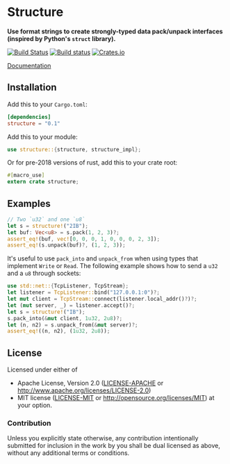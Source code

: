 # Structure

**Use format strings to create strongly-typed data pack/unpack interfaces (inspired by Python's `struct` library).**

[![Build Status](https://travis-ci.org/liranringel/structure.svg?branch=master)](https://travis-ci.org/liranringel/structure)
[![Build status](https://ci.appveyor.com/api/projects/status/tiwjo6q4eete0nmh/branch/master?svg=true)](https://ci.appveyor.com/project/liran-ringel/structure/branch/master)
[![Crates.io](https://img.shields.io/crates/v/structure.svg)](https://crates.io/crates/structure)

[Documentation](https://docs.rs/structure)

## Installation

Add this to your `Cargo.toml`:

```toml
[dependencies]
structure = "0.1"
```
Add this to your module:

```rust
use structure::{structure, structure_impl};
```

Or for pre-2018 versions of rust, add this to your crate root:

```rust
#[macro_use]
extern crate structure;
```

## Examples

```rust
// Two `u32` and one `u8`
let s = structure!("2IB");
let buf: Vec<u8> = s.pack(1, 2, 3)?;
assert_eq!(buf, vec![0, 0, 0, 1, 0, 0, 0, 2, 3]);
assert_eq!(s.unpack(buf)?, (1, 2, 3));
```

It's useful to use `pack_into` and `unpack_from` when using types that implement `Write` or `Read`.
The following example shows how to send a `u32` and a `u8` through sockets:

```rust
use std::net::{TcpListener, TcpStream};
let listener = TcpListener::bind("127.0.0.1:0")?;
let mut client = TcpStream::connect(listener.local_addr()?)?;
let (mut server, _) = listener.accept()?;
let s = structure!("IB");
s.pack_into(&mut client, 1u32, 2u8)?;
let (n, n2) = s.unpack_from(&mut server)?;
assert_eq!((n, n2), (1u32, 2u8));
```

## License

Licensed under either of
 * Apache License, Version 2.0 ([LICENSE-APACHE](LICENSE-APACHE) or http://www.apache.org/licenses/LICENSE-2.0)
 * MIT license ([LICENSE-MIT](LICENSE-MIT) or http://opensource.org/licenses/MIT)
at your option.

### Contribution

Unless you explicitly state otherwise, any contribution intentionally submitted
for inclusion in the work by you shall be dual licensed as above, without any
additional terms or conditions.
